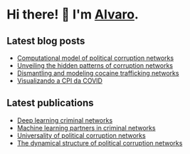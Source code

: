 # Hi there! :wave: I'm [Alvaro](https://alvarofrancomartins.com). 

## Latest blog posts
<!-- BLOGPOST:START -->
- [Computational model of political corruption networks](https://alvarofrancomartins.com/post/corruption-networks-model/)
- [Unveiling the hidden patterns of corruption networks](https://alvarofrancomartins.com/post/corruption-networks/)
- [Dismantling and modeling cocaine trafficking networks](https://alvarofrancomartins.com/post/cocaine_smuggling_networks/)
- [Visualizando a CPI da COVID](https://alvarofrancomartins.com/post/cpi_covid/)
<!-- BLOGPOST:END -->

## Latest publications
<!-- PUBLICATION:START -->
- [Deep learning criminal networks](https://alvarofrancomartins.com/publication/deep-learning-criminal-networks/)
- [Machine learning partners in criminal networks](https://alvarofrancomartins.com/publication/machine-learning-partners-in-criminal-networks/)
- [Universality of political corruption networks](https://alvarofrancomartins.com/publication/universality-of-political-corruption-networks/)
- [The dynamical structure of political corruption networks](https://alvarofrancomartins.com/publication/brazilian-corruption-network/)
<!-- PUBLICATION:END -->

